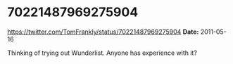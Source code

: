 # 70221487969275904
https://twitter.com/TomFrankly/status/70221487969275904
**Date:** 2011-05-16

Thinking of trying out Wunderlist. Anyone has experience with it?
